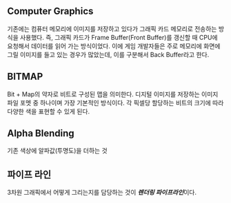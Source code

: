 Computer Graphics
-

기존에는 컴퓨터 메모리에 이미지를 저장하고 있다가 그래픽 카드 메모리로 전송하는 방식을 사용했다.
즉, 그래픽 카드가 Frame Buffer(Front Buffer)를 갱신할 때 CPU에 요청해서 데이터를 읽어 가는 방식이었다. 이에 게임 개발자들은 주로 메모리에 화면에 그릴 이미지를 들고 있는 경우가 많았는데, 이를 구분해서 Back Buffer라고 한다.

BITMAP
-
Bit + Map의 약자로 비트로 구성된 맵을 의미한다. 디지털 이미지를 저장하는 이미지 파일 포멧 중 하나이며 가장 기본적인 방식이다.
각 픽셀당 할당하는 비트의 크기에 따라 다양한 색을 표현할 수 있게 된다.


Alpha Blending
-
기존 색상에 알파값(투명도)을 더하는 것

파이프 라인
-
3차원 그래픽에서 어떻게 그리는지를 담당하는 것이 ***렌더링 파이프라인***이다.

